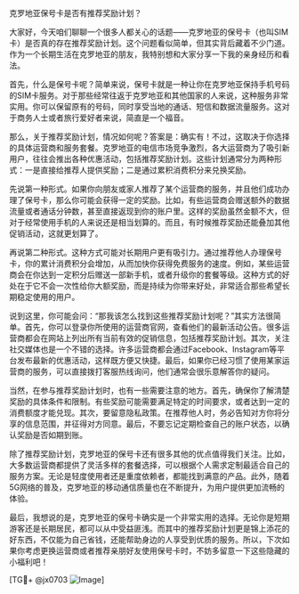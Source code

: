 克罗地亚保号卡是否有推荐奖励计划？

大家好，今天咱们聊聊一个很多人都关心的话题——克罗地亚的保号卡（也叫SIM卡）是否真的存在推荐奖励计划。这个问题看似简单，但其实背后藏着不少门道。作为一个长期生活在克罗地亚的朋友，我特别想和大家分享一下我的亲身经历和看法。

首先，什么是保号卡呢？简单来说，保号卡就是一种让你在克罗地亚保持手机号码的SIM卡服务。对于那些经常往返于克罗地亚和其他国家的人来说，这种服务非常实用。你可以保留原有的号码，同时享受当地的通话、短信和数据流量服务。这对于商务人士或者旅行爱好者来说，简直是一个福音。

那么，关于推荐奖励计划，情况如何呢？答案是：确实有！不过，这取决于你选择的具体运营商和服务套餐。克罗地亚的电信市场竞争激烈，各大运营商为了吸引新用户，往往会推出各种优惠活动，包括推荐奖励计划。这些计划通常分为两种形式：一是直接给推荐人提供奖励；二是通过累积消费积分来兑换奖励。

先说第一种形式。如果你向朋友或家人推荐了某个运营商的服务，并且他们成功办理了保号卡，那么你可能会获得一定的奖励。比如，有些运营商会赠送额外的数据流量或者通话分钟数，甚至直接返现到你的账户里。这样的奖励虽然金额不大，但对于经常使用手机的人来说还是相当划算的。而且，有时候推荐奖励还能叠加其他促销活动，这就更划算了。

再说第二种形式。这种方式可能对长期用户更有吸引力。通过推荐他人办理保号卡，你的累计消费积分会增加，从而加快你获得免费服务的速度。例如，某些运营商会在你达到一定积分后赠送一部新手机，或者升级你的套餐等级。这种方式的好处在于它不会一次性给你大额奖励，而是持续为你带来好处，非常适合那些希望长期稳定使用的用户。

说到这里，你可能会问：“那我该怎么找到这些推荐奖励计划呢？”其实方法很简单。首先，你可以登录你所使用的运营商官网，查看他们的最新活动公告。很多运营商都会在网站上列出所有当前有效的促销信息，包括推荐奖励计划。其次，关注社交媒体也是一个不错的选择。许多运营商都会通过Facebook、Instagram等平台发布最新的优惠活动，这样既方便又快捷。最后，如果你已经习惯了使用某家运营商的服务，可以直接拨打客服热线询问，他们通常会很乐意解答你的疑问。

当然，在参与推荐奖励计划时，也有一些需要注意的地方。首先，确保你了解清楚奖励的具体条件和限制。有些奖励可能需要满足特定的时间要求，或者达到一定的消费额度才能兑现。其次，要留意隐私政策。在推荐他人时，务必告知对方你将分享的信息范围，并征得对方同意。最后，不要忘记定期检查自己的账户状态，以确认奖励是否如期到账。

除了推荐奖励计划，克罗地亚的保号卡还有很多其他的优点值得我们关注。比如，大多数运营商都提供了灵活多样的套餐选择，可以根据个人需求定制最适合自己的服务方案。无论是轻度使用者还是重度依赖者，都能找到满意的产品。此外，随着5G网络的普及，克罗地亚的移动通信质量也在不断提升，为用户提供更加流畅的体验。

最后，我想说的是，克罗地亚的保号卡确实是一个非常实用的选择。无论你是短期游客还是长期居民，都可以从中受益匪浅。而其中的推荐奖励计划更是锦上添花的好东西，不仅能为自己省钱，还能帮助身边的人享受到优质的服务。所以，下次如果你考虑更换运营商或者推荐亲朋好友使用保号卡时，不妨多留意一下这些隐藏的小福利吧！

[TG💪+ @jx0703 ![Image](https://github.com/user-attachments/assets/dbca1d08-cadb-493c-b0ec-ad6f7a83f270)]